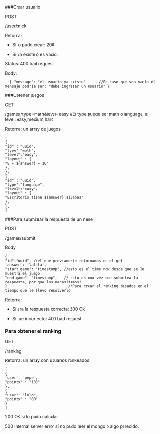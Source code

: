 ###Crear usuario

POST

/user/:nick


Retorna:

- Si lo pudo crear: 200

- Si ya existe ó es vacío: 

Status: 400 bad request

Body:

`` 
{
 "message": "el usuario ya existe"      //En caso que sea vacío el mensaje podría ser: "debe ingresar un usuario"
}``



###Obtener juegos

GET

/games?type=math&level=easy    //El type puede ser math ó language, el level: easy,medium,hard

Retorna: un array de juegos

````
[
{
"id" : "uuid",
"type":"math",
"level":"easy",
"layout" : {
"8 + ${answer} = 10"
},
},
{
"id" : "uuid",
"type":"language",
"level":"easy",
"layout" : {
"Escritorio tiene ${answer} sílabas"
},
},
]
````

###Para submitear la respuesta de un nene

POST

/games/submit

Body

````
{
"id":"uuid", //el que previamente retornamos en el get
"answer": "lalala",
"start_game": "timestamp", //esto es el time now desde que se le muestra el juego
"end_game": "timestamp",   // esto es una vez que submitea la respuesta, por que los necesitamos?
}                            //Para crear el ranking basados en el tiempo que le llevo resolverlo
````

Retorna:

- Sí era la respuesta correcta: 200 Ok

- Sí fue incorrecto: 400 bad request



### Para obtener el ranking

GET

/ranking

Retorna: un array con usuarios rankeados

````
[
{
"user": "pepe",
"points" : "100"
},
{
"user": "lolo",
"points" : "80"
}
]
````


200 OK si lo pudo calcular

500 Internal server error sí no pudo leer el mongo o algo parecido.
